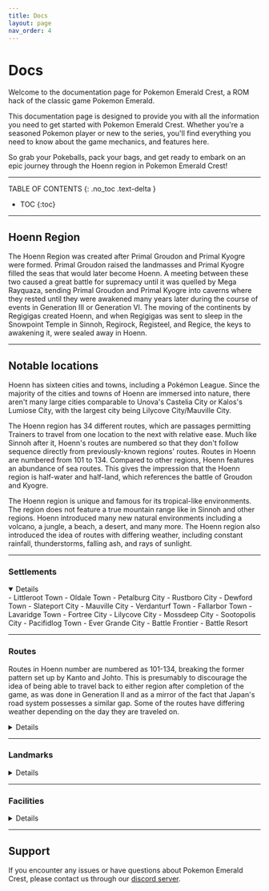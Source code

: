 ```yaml
---
title: Docs
layout: page
nav_order: 4
---
```

# Docs

Welcome to the documentation page for Pokemon Emerald Crest, a ROM hack of the classic game Pokemon Emerald.

This documentation page is designed to provide you with all the information you need to get started with Pokemon Emerald Crest. Whether you're a seasoned Pokemon player or new to the series, you'll find everything you need to know about the game mechanics, and features here.

So grab your Pokeballs, pack your bags, and get ready to embark on an epic journey through the Hoenn region in Pokemon Emerald Crest!

---

TABLE OF CONTENTS
{: .no_toc .text-delta }

- TOC
{:toc}

---

## Hoenn Region

The Hoenn Region was created after Primal Groudon and Primal Kyogre were formed. Primal Groudon raised the landmasses and Primal Kyogre filled the seas that would later become Hoenn. A meeting between these two caused a great battle for supremacy until it was quelled by Mega Rayquaza, sending Primal Groudon and Primal Kyogre into caverns where they rested until they were awakened many years later during the course of events in Generation III or Generation VI. The moving of the continents by Regigigas created Hoenn, and when Regigigas was sent to sleep in the Snowpoint Temple in Sinnoh, Regirock, Registeel, and Regice, the keys to awakening it, were sealed away in Hoenn.

---

## Notable locations

Hoenn has sixteen cities and towns, including a Pokémon League. Since the majority of the cities and towns of Hoenn are immersed into nature, there aren't many large cities comparable to Unova's Castelia City or Kalos's Lumiose City, with the largest city being Lilycove City/Mauville City.

The Hoenn region has 34 different routes, which are passages permitting Trainers to travel from one location to the next with relative ease. Much like Sinnoh after it, Hoenn's routes are numbered so that they don't follow sequence directly from previously-known regions' routes. Routes in Hoenn are numbered from 101 to 134. Compared to other regions, Hoenn features an abundance of sea routes. This gives the impression that the Hoenn region is half-water and half-land, which references the battle of Groudon and Kyogre.

The Hoenn region is unique and famous for its tropical-like environments. The region does not feature a true mountain range like in Sinnoh and other regions. Hoenn introduced many new natural environments including a volcano, a jungle, a beach, a desert, and many more. The Hoenn region also introduced the idea of routes with differing weather, including constant rainfall, thunderstorms, falling ash, and rays of sunlight.

---

### Settlements 
<details open markdown="block">
- Littleroot Town
- Oldale Town
- Petalburg City
- Rustboro City
- Dewford Town
- Slateport City
- Mauville City
- Verdanturf Town
- Fallarbor Town
- Lavaridge Town
- Fortree City
- Lilycove City
- Mossdeep City
- Sootopolis City
- Pacifidlog Town
- Ever Grande City
- Battle Frontier
- Battle Resort
</details>

---

### Routes 

Routes in Hoenn number are numbered as 101-134, breaking the former pattern set up by Kanto and Johto. This is presumably to discourage the idea of being able to travel back to either region after completion of the game, as was done in Generation II and as a mirror of the fact that Japan's road system possesses a similar gap. Some of the routes have differing weather depending on the day they are traveled on.

<details close markdown="block">
- [Route 101](https://romhackstudios.github.io/pages/routes/route101.html)
- [Route 102](https://romhackstudios.github.io/pages/routes/route102.html)
- Route 103
- Route 104
- Route 105
- Route 106
- Route 107
- Route 108
- Route 109
- Route 110
- Route 111
- Route 112
- [Route 113](https://romhackstudios.github.io/pages/routes/route113.html)
- Route 114
- Route 115
- Route 116
- Route 117
- Route 118
- Route 119
- Route 120
- Route 121
- Route 122
- Route 123
- Route 124
- Route 125
- Route 126
- Route 127 
- Route 128
- Route 129
- Route 130
- Route 131
- [Route 132](https://romhackstudios.github.io/pages/routes/route132.html)
- Route 133
- Route 134
- Underwater
</details>

---

### Landmarks 
<details close markdown="block">
- Petalburg Woods
- Rusturf Tunnel
- Island Cave
- Granite Cave
- Abandoned Ship
- Sea Mauville
- Oceanic Museum
- Seaside Cycling Road
- Trick House
- Mauville Game Corner
- New Mauville
- Trainer Hill
- Desert Ruins
- Mirage Tower
- Fiery Path
- Jagged Pass
- Mt. Chimney
- Desert Underpass
- Meteor Falls
- Weather Institute
- Scorched Slab
- Ancient Tomb
- Safari Zone
- Mt. Pyre
- Lilycove Museum
- Shoal Cave
- Team Aqua Hideout
- Team Magma Hideout (Lilycove, Jagged Pass)
- Mossdeep Space Center
- Seafloor Cavern
- Cave of Origin
- Mirage Island
- Sky Pillar
- Victory Road
- Sealed Chamber
- Artisan Cave
- Altering Cave
- Southern Island
- Marine Cave
- Terra Cave
</details>

---
  
### Facilities 
<details close markdown="block">
- Contest Hall
- Battle Maison
- Battle Tower
- Battle Tent
</details>

---

## Support

If you encounter any issues or have questions about Pokemon Emerald Crest, please contact us through our [discord server].

[discord server]: https://discord.gg/aaghat-s-server-965900074532081674

<script src='https://storage.ko-fi.com/cdn/scripts/overlay-widget.js'></script>
<script>
  kofiWidgetOverlay.draw('aaghatislive', {
    'type': 'floating-chat',
    'floating-chat.donateButton.text': 'Support Us',
    'floating-chat.donateButton.background-color': '#ff5f5f',
    'floating-chat.donateButton.text-color': '#fff'
  });
</script>
